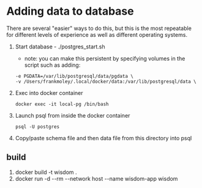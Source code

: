 # Adding data to database

There are several "easier" ways to do this, but this is the most repeatable for different levels of experience as well as different operating systems.

1. Start database - ./postgres_start.sh
   - note: you can make this persistent by specifying volumes in the script such as adding:
   ```
   -e PGDATA=/var/lib/postgresql/data/pgdata \
   -v /Users/frankmoley/.local/docker/data:/var/lib/postgresql/data \
   ```
2. Exec into docker container

   ```
   docker exec -it local-pg /bin/bash
   ```

3. Launch psql from inside the docker container
   ```
   psql -U postgres
   ```
4. Copy/paste schema file and then data file from this directory into psql

## build

1. docker build -t wisdom .
2. docker run -d --rm --network host --name wisdom-app wisdom
